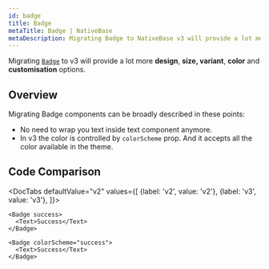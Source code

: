 ```yaml
---
id: badge
title: Badge
metaTitle: Badge | NativeBase
metaDescription: Migrating Badge to NativeBase v3 will provide a lot more design, size, variant, and customization, options. More on migrating Badge components in this document.
---
```


Migrating [`Badge`](/badge) to v3 will provide a lot more **design**, **size, variant**, **color** and **customisation** options.

## Overview

Migrating Badge components can be broadly described in these points:

- No need to wrap you text inside text component anymore.
- In v3 the color is controlled by `colorScheme` prop. And it accepts all the color available in the theme.

## Code Comparison

<DocTabs
defaultValue="v2"
values={[
{label: 'v2', value: 'v2'},
{label: 'v3', value: 'v3'},
]}>
<DocTabItem value="v2">

```tsx
<Badge success>
  <Text>Success</Text>
</Badge>
```

</DocTabItem>
<DocTabItem value="v3">

```tsx
<Badge colorScheme="success">
  <Text>Success</Text>
</Badge>
```

</DocTabItem>
</DocTabs>
